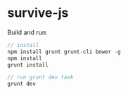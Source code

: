 # survive-js

Build and run:
```javascript
// install
npm install grunt grunt-cli bower -g
npm install
grunt install

// run grunt dev task
grunt dev
```

